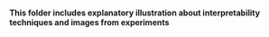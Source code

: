 
#### This folder includes explanatory illustration about interpretability techniques and images from experiments
